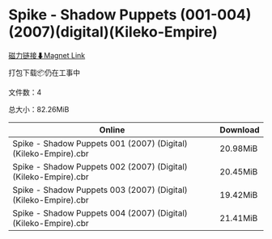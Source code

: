 # Spike - Shadow Puppets (001-004)(2007)(digital)(Kileko-Empire)

[磁力链接⬇Magnet Link](magnet:?xt=urn:btih:32f941362070dc4df93a6a8f2b5afa2912a6772c&dn=Spike%20-%20Shadow%20Puppets%20%28001-004%29%282007%29%28digital%29%28Kileko-Empire%29)

打包下载📦仍在工事中

文件数：4

总大小：82.26MiB

Online | Download
--- | ---
Spike - Shadow Puppets 001 (2007) (Digital) (Kileko-Empire).cbr | 20.98MiB
Spike - Shadow Puppets 002 (2007) (Digital) (Kileko-Empire).cbr | 20.45MiB
Spike - Shadow Puppets 003 (2007) (Digital) (Kileko-Empire).cbr | 19.42MiB
Spike - Shadow Puppets 004 (2007) (Digital) (Kileko-Empire).cbr | 21.41MiB